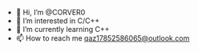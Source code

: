 - 👋 Hi, I’m @CORVER0
- 👀 I’m interested in C/C++
- 🌱 I’m currently learning C++
- 📫 How to reach me qaz17852586065@outlook.com

<!---
CORVER0/CORVER0 is a ✨ special ✨ repository because its `README.md` (this file) appears on your GitHub profile.
You can click the Preview link to take a look at your changes.
--->
